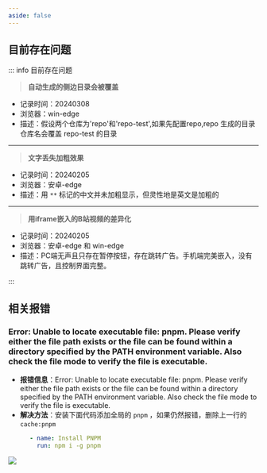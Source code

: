 ```yaml
---
aside: false
---
```


## 目前存在问题

::: info  <Badge type='info'>目前存在问题</Badge>

> **自动生成的侧边目录会被覆盖**

- 记录时间：20240308
- 浏览器：win-edge
- 描述：假设两个仓库为'repo'和'repo-test',如果先配置repo,repo 生成的目录仓库名会覆盖 repo-test 的目录

---



> **文字丢失加粗效果**

- 记录时间：20240205
- 浏览器：安卓-edge
- 描述：用 `**` 标记的中文并未加粗显示，但灵性地是英文是加粗的

---

> **用iframe嵌入的B站视频的差异化**

- 记录时间：20240205
- 浏览器：安卓-edge 和 win-edge
- 描述：PC端无声且只存在暂停按钮，存在跳转广告。手机端完美嵌入，没有跳转广告，且控制界面完整。


:::

## 相关报错

### Error: Unable to locate executable file: pnpm. Please verify either the file path exists or the file can be found within a directory specified by the PATH environment variable. Also check the file mode to verify the file is executable.

- **报错信息**：Error: Unable to locate executable file: pnpm. Please verify either the file path exists or the file can be found within a directory specified by the PATH environment variable. Also check the file mode to verify the file is executable.
- **解决方法**：安装下面代码添加全局的 `pnpm` ，如果仍然报错，删除上一行的 `cache:pnpm`


```yml
      - name: Install PNPM
        run: npm i -g pnpm
```
![](/notesPic/202403131401.png)
